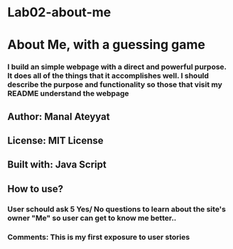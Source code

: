 # Lab02-about-me
# About Me, with a guessing game
### I build an simple webpage with a direct and powerful purpose. It does all of the things that it accomplishes well. I should describe the purpose and functionality so those that visit my README understand the webpage

## Author: Manal Ateyyat
## License: MIT License
## Built with: Java Script

## How to use?
### User schould ask 5 Yes/ No questions to learn about the site's owner "Me" so user can get to know me better..

### Comments:  This is my first exposure to user stories

